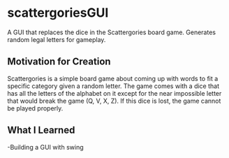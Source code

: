 # scattergoriesGUI
A GUI that replaces the dice in the Scattergories board game. Generates random legal letters for gameplay.

## Motivation for Creation
Scattergories is a simple board game about coming up with words to fit a specific category given a random letter. The game comes with a dice that has all the letters of the alphabet on it except for the near impossible letter that would break the game (Q, V, X, Z). If this dice is lost, the game cannot be played properly.

## What I Learned
-Building a GUI with swing
